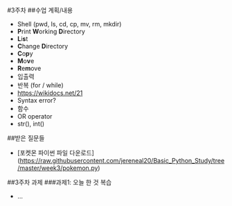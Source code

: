 #3주차
##수업 계획/내용
 - Shell (pwd, ls, cd, cp, mv, rm, mkdir)
  - **P**rint **W**orking **D**irectory
  - **L**i**s**t
  - **C**hange **D**irectory
  - **C**o**p**y
  - **M**o**v**e
  - **R**e**m**ove
 - 입출력
 - 반복 (for / while)
  - https://wikidocs.net/21
 - Syntax error?
 - 함수
 - OR operator
 - str(), int()
 
##받은 질문들
 - [포켓몬 파이썬 파일 다운로드] (https://raw.githubusercontent.com/jereneal20/Basic_Python_Study/tree/master/week3/pokemon.py)

##3주차 과제
###과제1: 오늘 한 것 복습
 - ...
